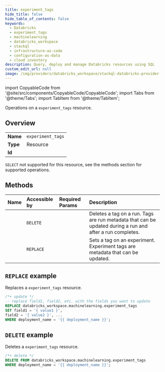 ```yaml
---
title: experiment_tags
hide_title: false
hide_table_of_contents: false
keywords:
  - Databricks
  - experiment_tags
  - machinelearning
  - databricks_workspace
  - stackql
  - infrastructure-as-code
  - configuration-as-data
  - cloud inventory
description: Query, deploy and manage Databricks resources using SQL
custom_edit_url: null
image: /img/providers/databricks_workspace/stackql-databricks-provider-featured-image.png
---
```


import CopyableCode from '@site/src/components/CopyableCode/CopyableCode';
import Tabs from '@theme/Tabs';
import TabItem from '@theme/TabItem';

Operations on a <code>experiment_tags</code> resource.  

## Overview
<table><tbody>
<tr><td><b>Name</b></td><td><code>experiment_tags</code></td></tr>
<tr><td><b>Type</b></td><td>Resource</td></tr>
<tr><td><b>Id</b></td><td><CopyableCode code="databricks_workspace.machinelearning.experiment_tags" /></td></tr>
</tbody></table>


`SELECT` not supported for this resource, see the methods section for supported operations.
## Methods
| Name | Accessible by | Required Params | Description |
|:-----|:--------------|:----------------|:------------|
| <CopyableCode code="deletetag" /> | `DELETE` | <CopyableCode code="deployment_name" /> | Deletes a tag on a run. Tags are run metadata that can be updated during a run and after a run completes. |
| <CopyableCode code="setexperimenttag" /> | `REPLACE` | <CopyableCode code="deployment_name" /> | Sets a tag on an experiment. Experiment tags are metadata that can be updated. |

## `REPLACE` example

Replaces a <code>experiment_tags</code> resource.

```sql
/*+ update */
-- replace field1, field2, etc. with the fields you want to update
REPLACE databricks_workspace.machinelearning.experiment_tags
SET field1 = '{ value1 }',
field2 = '{ value2 }', ...
WHERE deployment_name = '{{ deployment_name }}';
```

## `DELETE` example

Deletes a <code>experiment_tags</code> resource.

```sql
/*+ delete */
DELETE FROM databricks_workspace.machinelearning.experiment_tags
WHERE deployment_name = '{{ deployment_name }}';
```
